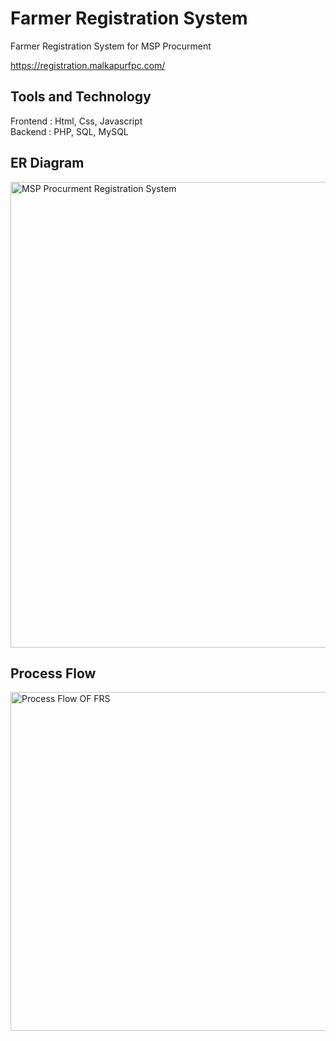 # Farmer Registration System
Farmer Registration System for MSP Procurment

https://registration.malkapurfpc.com/

## Tools and Technology
Frontend : Html, Css, Javascript <br>
Backend : PHP, SQL, MySQL

## ER Diagram

<img width="745" alt="MSP Procurment Registration System" src="https://user-images.githubusercontent.com/70850103/179568779-119f4630-1e7f-401a-b0fb-61c4f5266bee.png">

## Process Flow

<img width="542" alt="Process Flow OF FRS" src="https://user-images.githubusercontent.com/70850103/180134918-137477a1-bbfc-43e5-9f94-7a5303034d18.png">
